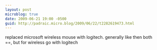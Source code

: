```yaml
---
layout: post
microblog: true
date: 2009-06-21 19:00 -0500
guid: http://padraic.micro.blog/2009/06/22/t2282619473.html
---
```

replaced microsoft wireless mouse with logitech. generally like then both ==, but for wireless go with logitech
